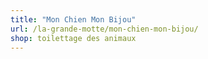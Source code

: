 ```yaml
---
title: "Mon Chien Mon Bijou"
url: /la-grande-motte/mon-chien-mon-bijou/
shop: toilettage des animaux
---
```

